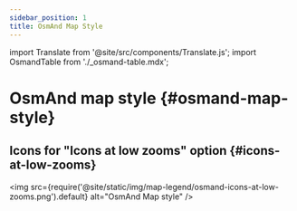 ```yaml
---
sidebar_position: 1
title: OsmAnd Map Style
---
```

import Translate from '@site/src/components/Translate.js';
import OsmandTable from './_osmand-table.mdx';

# OsmAnd map style {#osmand-map-style}
<Translate android="yes" id="default_render_descr" />

<OsmandTable/>

## Icons for "Icons at low zooms" option {#icons-at-low-zooms}
<img src={require('@site/static/img/map-legend/osmand-icons-at-low-zooms.png').default} alt="OsmAnd Map style" />